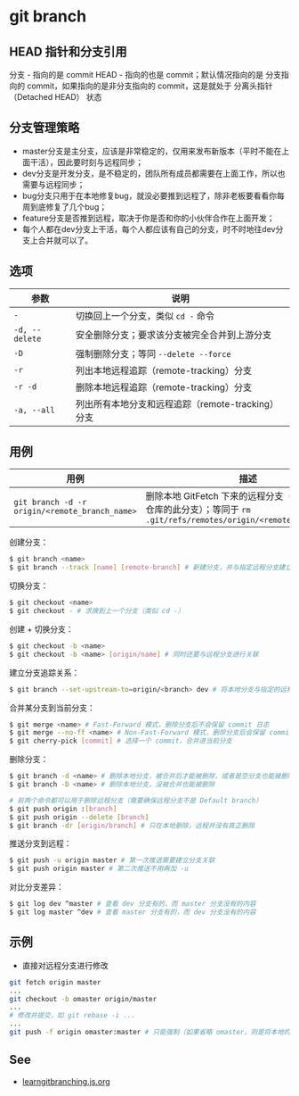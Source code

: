 # git branch

## HEAD 指针和分支引用

分支 - 指向的是 commit
HEAD - 指向的也是 commit；默认情况指向的是 分支指向的 commit，如果指向的是非分支指向的 commit，这是就处于 分离头指针（Detached HEAD） 状态

## 分支管理策略

* master分支是主分支，应该是非常稳定的，仅用来发布新版本（平时不能在上面干活），因此要时刻与远程同步；
* dev分支是开发分支，是不稳定的，团队所有成员都需要在上面工作，所以也需要与远程同步；
* bug分支只用于在本地修复bug，就没必要推到远程了，除非老板要看看你每周到底修复了几个bug；
* feature分支是否推到远程，取决于你是否和你的小伙伴合作在上面开发；
* 每个人都在dev分支上干活，每个人都应该有自己的分支，时不时地往dev分支上合并就可以了。

## 选项

| 参数           | 说明                                              |
| -------------- | ------------------------------------------------- |
| `-`            | 切换回上一个分支，类似 `cd -` 命令                |
| `-d, --delete` | 安全删除分支；要求该分支被完全合并到上游分支      |
| `-D`           | 强制删除分支；等同 `--delete --force`             |
| `-r`           | 列出本地远程追踪（remote-tracking）分支           |
| `-r -d`        | 删除本地远程追踪（remote-tracking）分支           |
| `-a, --all`    | 列出所有本地分支和远程追踪（remote-tracking）分支 |

## 用例

| 用例                                           | 描述                                                                                                                    |
| ---------------------------------------------- | ----------------------------------------------------------------------------------------------------------------------- |
| `git branch -d -r origin/<remote_branch_name>` | 删除本地 GitFetch 下来的远程分支（不会删除远程仓库的此分支）；等同于 `rm .git/refs/remotes/origin/<remote_branch_name>` |

创建分支：

```sh
$ git branch <name>
$ git branch --track [name] [remote-branch] # 新建分支，并与指定远程分支建立追踪关系
```

切换分支：

```sh
$ git checkout <name>
$ git checkout - # 求换到上一个分支（类似 cd -）
```

创建 + 切换分支：

```sh
$ git checkout -b <name>
$ git checkout -b <name> [origin/name] # 同时还要与远程分支进行关联
```

建立分支追踪关系：

```sh
$ git branch --set-upstream-to=origin/<branch> dev # 将本地分支与指定的远程分支建立追踪关系
```

合并某分支到当前分支：

```sh
$ git merge <name> # Fast-Forward 模式，删除分支后不会保留 commit 日志
$ git merge --no-ff <name> # Non-Fast-Forward 模式，删除分支后会保留 commit 日志（推荐）
$ git cherry-pick [commit] # 选择一个 commit，合并进当前分支
```

删除分支：

```sh
$ git branch -d <name> # 删除本地分支，被合并后才能被删除，或者是空分支也能被删除
$ git branch -D <name> # 删除本地分支，没被合并也能被删除
```

```sh
# 前两个命令都可以用于删除远程分支（需要确保远程分支不是 Default branch）
$ git push origin :[branch]
$ git push origin --delete [branch]
$ git branch -dr [origin/branch] # 只在本地删除，远程并没有真正删除
```

推送分支到远程：

```sh
$ git push -u origin master # 第一次推送需要建立分支关联
$ git push origin master # 第二次推送不用再加 -u
```

对比分支差异：

```sh
$ git log dev ^master # 查看 dev 分支有的，而 master 分支没有的内容
$ git log master ^dev # 查看 master 分支有的，而 dev 分支没有的内容
```

## 示例

* 直接对远程分支进行修改

```sh
git fetch origin master
...
git checkout -b omaster origin/master
...
# 修改并提交，如 git rebase -i ...
...
git push -f origin omaster:master # 只能强制（如果省略 omaster，则是将本地的 master 推送到远程的 master）
```

## See

* [learngitbranching.js.org](https://learngitbranching.js.org/)
